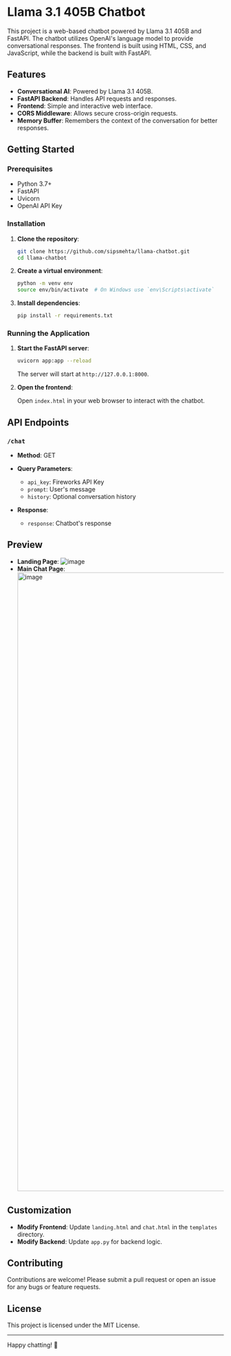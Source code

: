 # Llama 3.1 405B Chatbot

This project is a web-based chatbot powered by Llama 3.1 405B and FastAPI. The chatbot utilizes OpenAI's language model to provide conversational responses. The frontend is built using HTML, CSS, and JavaScript, while the backend is built with FastAPI.

## Features

- **Conversational AI**: Powered by Llama 3.1 405B.
- **FastAPI Backend**: Handles API requests and responses.
- **Frontend**: Simple and interactive web interface.
- **CORS Middleware**: Allows secure cross-origin requests.
- **Memory Buffer**: Remembers the context of the conversation for better responses.

## Getting Started

### Prerequisites

- Python 3.7+
- FastAPI
- Uvicorn
- OpenAI API Key

### Installation

1. **Clone the repository**:

    ```bash
    git clone https://github.com/sipsmehta/llama-chatbot.git
    cd llama-chatbot
    ```

2. **Create a virtual environment**:

    ```bash
    python -m venv env
    source env/bin/activate  # On Windows use `env\Scripts\activate`
    ```

3. **Install dependencies**:

    ```bash
    pip install -r requirements.txt
    ```

### Running the Application

1. **Start the FastAPI server**:

    ```bash
    uvicorn app:app --reload
    ```

    The server will start at `http://127.0.0.1:8000`.

2. **Open the frontend**:

    Open `index.html` in your web browser to interact with the chatbot.


## API Endpoints

### `/chat`

- **Method**: GET
- **Query Parameters**:
  - `api_key`: Fireworks API Key
  - `prompt`: User's message
  - `history`: Optional conversation history

- **Response**:
  - `response`: Chatbot's response

## Preview
- **Landing Page**:
  ![image](https://github.com/user-attachments/assets/44a34159-72d7-4024-8b6a-093583b12eb3)
- **Main Chat Page**:
  <img width="1438" alt="image" src="https://github.com/user-attachments/assets/02e846db-939b-4026-9ea2-18cd5be2abfe">
  

## Customization

- **Modify Frontend**: Update `landing.html` and `chat.html` in the `templates` directory.
- **Modify Backend**: Update `app.py` for backend logic.

## Contributing

Contributions are welcome! Please submit a pull request or open an issue for any bugs or feature requests.

## License

This project is licensed under the MIT License.

---

Happy chatting! 🚀
